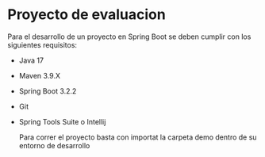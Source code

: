 # Proyecto de evaluacion
Para el desarrollo de un proyecto en Spring Boot se deben cumplir con los siguientes requisitos:

- Java 17
- Maven 3.9.X
- Spring Boot 3.2.2
- Git
- Spring Tools Suite o Intellij

  Para correr el proyecto basta con importat la carpeta demo dentro de su entorno de desarrollo
